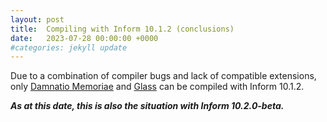 ```yaml
---
layout: post
title:  Compiling with Inform 10.1.2 (conclusions)
date:   2023-07-28 00:00:00 +0000
#categories: jekyll update
---
```


Due to a combination of compiler bugs and lack of compatible extensions, only [Damnatio Memoriae](https://github.com/I7-Examples/Damnatio-Memoriae/releases/tag/v8.0.0) and [Glass](https://github.com/I7-Examples/Glass/releases/tag/v4.0.0) can be compiled with Inform 10.1.2.

_**As at this date, this is also the situation with Inform 10.2.0-beta.**_
